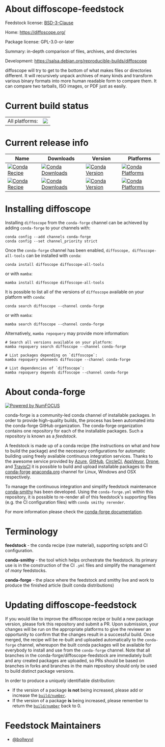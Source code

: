 About diffoscope-feedstock
==========================

Feedstock license: [BSD-3-Clause](https://github.com/conda-forge/diffoscope-feedstock/blob/main/LICENSE.txt)

Home: https://diffoscope.org/

Package license: GPL-3.0-or-later

Summary: in-depth comparison of files, archives, and directories

Development: https://salsa.debian.org/reproducible-builds/diffoscope

diffoscope will try to get to the bottom of what makes files or directories
different. It will recursively unpack archives of many kinds and transform
various binary formats into more human readable form to compare them. It can
compare two tarballs, ISO images, or PDF just as easily.

Current build status
====================


<table><tr><td>All platforms:</td>
    <td>
      <a href="https://dev.azure.com/conda-forge/feedstock-builds/_build/latest?definitionId=2857&branchName=main">
        <img src="https://dev.azure.com/conda-forge/feedstock-builds/_apis/build/status/diffoscope-feedstock?branchName=main">
      </a>
    </td>
  </tr>
</table>

Current release info
====================

| Name | Downloads | Version | Platforms |
| --- | --- | --- | --- |
| [![Conda Recipe](https://img.shields.io/badge/recipe-diffoscope-green.svg)](https://anaconda.org/conda-forge/diffoscope) | [![Conda Downloads](https://img.shields.io/conda/dn/conda-forge/diffoscope.svg)](https://anaconda.org/conda-forge/diffoscope) | [![Conda Version](https://img.shields.io/conda/vn/conda-forge/diffoscope.svg)](https://anaconda.org/conda-forge/diffoscope) | [![Conda Platforms](https://img.shields.io/conda/pn/conda-forge/diffoscope.svg)](https://anaconda.org/conda-forge/diffoscope) |
| [![Conda Recipe](https://img.shields.io/badge/recipe-diffoscope--all--tools-green.svg)](https://anaconda.org/conda-forge/diffoscope-all-tools) | [![Conda Downloads](https://img.shields.io/conda/dn/conda-forge/diffoscope-all-tools.svg)](https://anaconda.org/conda-forge/diffoscope-all-tools) | [![Conda Version](https://img.shields.io/conda/vn/conda-forge/diffoscope-all-tools.svg)](https://anaconda.org/conda-forge/diffoscope-all-tools) | [![Conda Platforms](https://img.shields.io/conda/pn/conda-forge/diffoscope-all-tools.svg)](https://anaconda.org/conda-forge/diffoscope-all-tools) |

Installing diffoscope
=====================

Installing `diffoscope` from the `conda-forge` channel can be achieved by adding `conda-forge` to your channels with:

```
conda config --add channels conda-forge
conda config --set channel_priority strict
```

Once the `conda-forge` channel has been enabled, `diffoscope, diffoscope-all-tools` can be installed with `conda`:

```
conda install diffoscope diffoscope-all-tools
```

or with `mamba`:

```
mamba install diffoscope diffoscope-all-tools
```

It is possible to list all of the versions of `diffoscope` available on your platform with `conda`:

```
conda search diffoscope --channel conda-forge
```

or with `mamba`:

```
mamba search diffoscope --channel conda-forge
```

Alternatively, `mamba repoquery` may provide more information:

```
# Search all versions available on your platform:
mamba repoquery search diffoscope --channel conda-forge

# List packages depending on `diffoscope`:
mamba repoquery whoneeds diffoscope --channel conda-forge

# List dependencies of `diffoscope`:
mamba repoquery depends diffoscope --channel conda-forge
```


About conda-forge
=================

[![Powered by
NumFOCUS](https://img.shields.io/badge/powered%20by-NumFOCUS-orange.svg?style=flat&colorA=E1523D&colorB=007D8A)](https://numfocus.org)

conda-forge is a community-led conda channel of installable packages.
In order to provide high-quality builds, the process has been automated into the
conda-forge GitHub organization. The conda-forge organization contains one repository
for each of the installable packages. Such a repository is known as a *feedstock*.

A feedstock is made up of a conda recipe (the instructions on what and how to build
the package) and the necessary configurations for automatic building using freely
available continuous integration services. Thanks to the awesome service provided by
[Azure](https://azure.microsoft.com/en-us/services/devops/), [GitHub](https://github.com/),
[CircleCI](https://circleci.com/), [AppVeyor](https://www.appveyor.com/),
[Drone](https://cloud.drone.io/welcome), and [TravisCI](https://travis-ci.com/)
it is possible to build and upload installable packages to the
[conda-forge](https://anaconda.org/conda-forge) [anaconda.org](https://anaconda.org/)
channel for Linux, Windows and OSX respectively.

To manage the continuous integration and simplify feedstock maintenance
[conda-smithy](https://github.com/conda-forge/conda-smithy) has been developed.
Using the ``conda-forge.yml`` within this repository, it is possible to re-render all of
this feedstock's supporting files (e.g. the CI configuration files) with ``conda smithy rerender``.

For more information please check the [conda-forge documentation](https://conda-forge.org/docs/).

Terminology
===========

**feedstock** - the conda recipe (raw material), supporting scripts and CI configuration.

**conda-smithy** - the tool which helps orchestrate the feedstock.
                   Its primary use is in the construction of the CI ``.yml`` files
                   and simplify the management of *many* feedstocks.

**conda-forge** - the place where the feedstock and smithy live and work to
                  produce the finished article (built conda distributions)


Updating diffoscope-feedstock
=============================

If you would like to improve the diffoscope recipe or build a new
package version, please fork this repository and submit a PR. Upon submission,
your changes will be run on the appropriate platforms to give the reviewer an
opportunity to confirm that the changes result in a successful build. Once
merged, the recipe will be re-built and uploaded automatically to the
`conda-forge` channel, whereupon the built conda packages will be available for
everybody to install and use from the `conda-forge` channel.
Note that all branches in the conda-forge/diffoscope-feedstock are
immediately built and any created packages are uploaded, so PRs should be based
on branches in forks and branches in the main repository should only be used to
build distinct package versions.

In order to produce a uniquely identifiable distribution:
 * If the version of a package **is not** being increased, please add or increase
   the [``build/number``](https://docs.conda.io/projects/conda-build/en/latest/resources/define-metadata.html#build-number-and-string).
 * If the version of a package **is** being increased, please remember to return
   the [``build/number``](https://docs.conda.io/projects/conda-build/en/latest/resources/define-metadata.html#build-number-and-string)
   back to 0.

Feedstock Maintainers
=====================

* [@bollwyvl](https://github.com/bollwyvl/)

